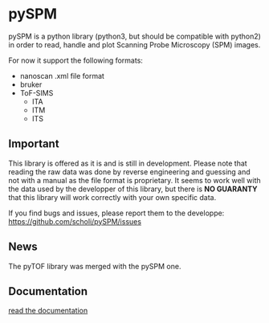 # pySPM
pySPM is a python library (python3, but should be compatible with python2) in order to read, handle and plot Scanning Probe Microscopy (SPM) images.

For now it support the following formats:
* nanoscan .xml file format
* bruker
* ToF-SIMS
	* ITA
	* ITM
	* ITS

## Important
This library is offered as it is and is still in development. Please note that reading the raw data was done by reverse engineering and guessing and not with a manual as the file format is proprietary. It seems to work well with the data used by the developper of this library, but there is **NO GUARANTY** that this library will work correctly with your own specific data.

If you find bugs and issues, please report them to the developpe: https://github.com/scholi/pySPM/issues

## News
The pyTOF library was merged with the pySPM one.

## Documentation
[read the documentation](../master/doc/pySPM%20Documentation.ipynb)
